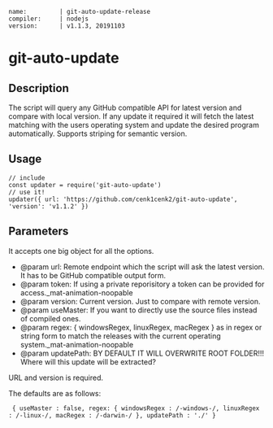 ```
name:         | git-auto-update-release
compiler:     | nodejs
version:      | v1.1.3, 20191103
```

# git-auto-update

## Description
The script will query any GitHub compatible API for latest version and compare with local version. If any update it required it will fetch the latest matching with the users operating system and update the desired program automatically. Supports striping for semantic version.

## Usage
```
// include
const updater = require('git-auto-update')
// use it!
updater({ url: 'https://github.com/cenk1cenk2/git-auto-update', 'version': 'v1.1.2' })
```

## Parameters
It accepts one big object for all the options.

 * @param url: Remote endpoint which the script will ask the latest version. It has to be GitHub compatible output form.
 * @param token: If using a private reporisitory a token can be provided for access._mat-animation-noopable
 * @param version: Current version. Just to compare with remote version.
 * @param useMaster: If you want to directly use the source files instead of compiled ones.
 * @param regex: { windowsRegex, linuxRegex, macRegex } as in regex or string form to match the releases with the current operating system._mat-animation-noopable
 * @param updatePath: BY DEFAULT IT WILL OVERWRITE ROOT FOLDER!!! Where will this update will be extracted? 

URL and version is required.

The defaults are as follows:
 ```
  { useMaster : false, regex: { windowsRegex : /-windows-/, linuxRegex : /-linux-/, macRegex : /-darwin-/ }, updatePath : './' }
 ```
